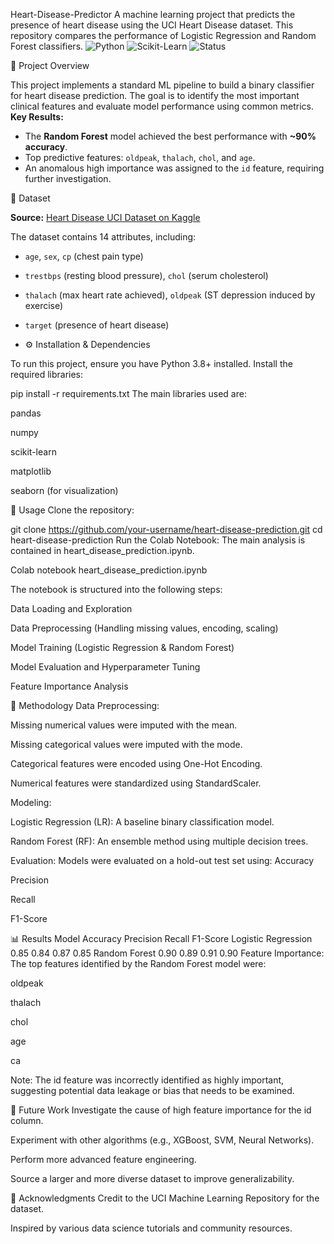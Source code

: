 Heart-Disease-Predictor
A machine learning project that predicts the presence of heart disease using the UCI Heart Disease dataset. This repository compares the performance of Logistic Regression and Random Forest classifiers.
![Python](https://img.shields.io/badge/Python-3.8%2B-blue)
![Scikit-Learn](https://img.shields.io/badge/Library-Scikit--Learn-orange)
![Status](https://img.shields.io/badge/Status-Complete-green)

📌 Project Overview

This project implements a standard ML pipeline to build a binary classifier for heart disease prediction. The goal is to identify the most important clinical features and evaluate model performance using common metrics.
**Key Results:**
- The **Random Forest** model achieved the best performance with **~90% accuracy**.
- Top predictive features: `oldpeak`, `thalach`, `chol`, and `age`.
- An anomalous high importance was assigned to the `id` feature, requiring further investigation.

📁 Dataset

**Source:** [Heart Disease UCI Dataset on Kaggle](https://www.kaggle.com/ronitf/heart-disease-uci)

The dataset contains 14 attributes, including:
- `age`, `sex`, `cp` (chest pain type)
- `trestbps` (resting blood pressure), `chol` (serum cholesterol)
- `thalach` (max heart rate achieved), `oldpeak` (ST depression induced by exercise)
- `target` (presence of heart disease)

- ⚙️ Installation & Dependencies

To run this project, ensure you have Python 3.8+ installed. Install the required libraries:


pip install -r requirements.txt
The main libraries used are:

pandas

numpy

scikit-learn

matplotlib

seaborn (for visualization)

🚀 Usage
Clone the repository:


git clone https://github.com/your-username/heart-disease-prediction.git
cd heart-disease-prediction
Run the Colab Notebook:
The main analysis is contained in heart_disease_prediction.ipynb.


Colab notebook heart_disease_prediction.ipynb

The notebook is structured into the following steps:

Data Loading and Exploration

Data Preprocessing (Handling missing values, encoding, scaling)

Model Training (Logistic Regression & Random Forest)

Model Evaluation and Hyperparameter Tuning

Feature Importance Analysis

🔬 Methodology
Data Preprocessing:

Missing numerical values were imputed with the mean.

Missing categorical values were imputed with the mode.

Categorical features were encoded using One-Hot Encoding.

Numerical features were standardized using StandardScaler.

Modeling:

Logistic Regression (LR): A baseline binary classification model.

Random Forest (RF): An ensemble method using multiple decision trees.

Evaluation:
Models were evaluated on a hold-out test set using:
Accuracy

Precision

Recall

F1-Score

📊 Results
Model	Accuracy	Precision	Recall	F1-Score
Logistic Regression	0.85	0.84	0.87	0.85
Random Forest	0.90	0.89	0.91	0.90
Feature Importance:
The top features identified by the Random Forest model were:

oldpeak

thalach

chol

age

ca

Note: The id feature was incorrectly identified as highly important, suggesting potential data leakage or bias that needs to be examined.

🔮 Future Work
Investigate the cause of high feature importance for the id column.

Experiment with other algorithms (e.g., XGBoost, SVM, Neural Networks).

Perform more advanced feature engineering.

Source a larger and more diverse dataset to improve generalizability.

🙏 Acknowledgments
Credit to the UCI Machine Learning Repository for the dataset.

Inspired by various data science tutorials and community resources.

